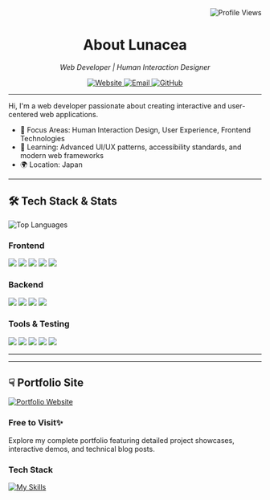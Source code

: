 <div align="right">
  <img src="https://komarev.com/ghpvc/?username=Lunacea&color=blueviolet&style=popout-square" alt="Profile Views"/>
</div>

<div align="center">
  <h1>About Lunacea</h1>
  <p><i>Web Developer | Human Interaction Designer</i></p>
  <p>
    <a href="https://lunacea.jp">
      <img src="https://img.shields.io/badge/Website-lunacea.jp-38B2AC?style=flat-square&logo=vercel" alt="Website"/>
    </a>
    <a href="mailto:contact@lunacea.jp">
      <img src="https://img.shields.io/badge/Email-contact@lunacea.jp-blue?style=flat-square&logo=gmail" alt="Email"/>
    </a>
    <a href="https://github.com/Lunacea">
      <img src="https://img.shields.io/badge/GitHub-Lunacea-181717?style=flat-square&logo=github" alt="GitHub"/>
    </a>
  </p>
</div>

---

Hi, I'm a web developer passionate about creating interactive and user-centered web applications.

- 🎯 Focus Areas: Human Interaction Design, User Experience, Frontend Technologies
- 🌱 Learning: Advanced UI/UX patterns, accessibility standards, and modern web frameworks
- 🌍 Location: Japan

---

<h2> 🛠️ Tech Stack & Stats</h2>

<div align="left">
  <img src="https://github-readme-stats.vercel.app/api/top-langs/?username=lunacea&hide=jupyter%20notebook&layout=compact&theme=tokyonight" alt="Top Languages" />
  
  <h3>Frontend</h3>
  <img src="https://img.shields.io/badge/Next.js-000000?style=flat-square&logo=next.js&logoColor=white"/>
  <img src="https://img.shields.io/badge/React-61DAFB?style=flat-square&logo=react&logoColor=black"/>
  <img src="https://img.shields.io/badge/SvelteKit-FF3E00?style=flat-square&logo=svelte&logoColor=white"/>
  <img src="https://img.shields.io/badge/TypeScript-3178C6?style=flat-square&logo=typescript&logoColor=white"/>
  <img src="https://img.shields.io/badge/Tailwind_CSS-38B2AC?style=flat-square&logo=tailwind-css&logoColor=white"/>
  <h3>Backend</h3>
  <img src="https://img.shields.io/badge/Hono.js-yellow?style=flat-square&logo=hono"/>
  <img src="https://img.shields.io/badge/Drizzle_ORM-black?style=flat-square&logo=drizzle"/>
  <img src="https://img.shields.io/badge/PostgreSQL-4169E1?style=flat-square&logo=postgresql&logoColor=white"/>
  <img src="https://img.shields.io/badge/Clerk-6C47FF?style=flat-square&logo=clerk&logoColor=white"/>
  <h3>Tools & Testing</h3>
  <img src="https://img.shields.io/badge/Bun-000000?style=flat-square&logo=bun&logoColor=white"/>
  <img src="https://img.shields.io/badge/Vitest-6E9F18?style=flat-square&logo=vitest&logoColor=white"/>
  <img src="https://img.shields.io/badge/Playwright-2EAD33?style=flat-square&logo=playwright&logoColor=white"/>
  <img src="https://img.shields.io/badge/Biome-60A5FA?style=flat-square&logo=biome&logoColor=white"/>
  <img src="https://img.shields.io/badge/ESLint-4B32C3?style=flat-square&logo=eslint&logoColor=white"/>
</div>

---
---

<h2> ☟ Portfolio Site</h2>
<a href="https://lunacea.jp" target="_blank">
  <img src="https://github.com/user-attachments/assets/431d252f-23f6-490e-8a31-a851e0849217" alt="Portfolio Website"/>
</a>

  ### Free to Visit✨
  Explore my complete portfolio featuring detailed project showcases, interactive demos, and technical blog posts.
      
  ### Tech Stack
  [![My Skills](https://go-skill-icons.vercel.app/api/icons?i=ts,react,nextjs,tailwind,threejs,postgres,drizzle,bun,sentry)](https://skillicons.dev)
